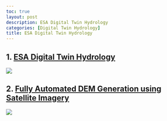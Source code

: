 ```yaml
---
toc: true
layout: post
description: ESA Digital Twin Hydrology
categories: [Digital Twin Hydrology]
title: ESA Digital Twin Hydrology
---
```


## 1. [ESA Digital Twin Hydrology](https://youtu.be/vf5wNv91nKA)
 [![](http://img.youtube.com/vi/vf5wNv91nKA/0.jpg)](https://youtu.be/vf5wNv91nKA)
 
## 2. [Fully Automated DEM Generation using Satellite Imagery](https://youtu.be/vf5wNv91nKA)
 [![](http://img.youtube.com/vi/vf5wNv91nKA/0.jpg)](https://youtu.be/vf5wNv91nKA)
